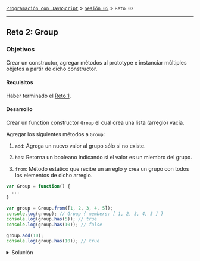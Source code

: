 [`Programación con JavaScript`](../../Readme.md) > [`Sesión 05`](../Readme.md) > `Reto 02`

---

## Reto 2: Group

### Objetivos

Crear un constructor, agregar métodos al prototype e instanciar múltiples objetos a partir de dicho constructor.

#### Requisitos

Haber terminado el [Reto 1](../Reto-01/Readme.md).

#### Desarrollo

Crear un function constructor `Group` el cual crea una lista (arreglo) vacía.

Agregar los siguientes métodos a `Group`:

1. `add`: Agrega un nuevo valor al grupo sólo si no existe.

2. `has`: Retorna un booleano indicando si el valor es un miembro del grupo.

3. `from`: Método estático que recibe un arreglo y crea un grupo con todos los elementos de dicho arreglo.

```javascript
var Group = function() {
  ...
}

var group = Group.from([1, 2, 3, 4, 5]);
console.log(group); // Group { members: [ 1, 2, 3, 4, 5 ] }
console.log(group.has(5)); // true
console.log(group.has(10)); // false

group.add(10);
console.log(group.has(10)); // true
```

<details>
  <summary>Solución</summary>

```javascript
var Group = function() {
  this.members = [];
}

Group.prototype.add = function(value) {
  if (!this.has(value)) {
    this.members.push(value);
  }
}

Group.prototype.has = function(value) {
  return this.members.includes(value);
}

Group.from = function(collection) {
  var group = new Group();

  for(var i = 0; i < collection.length; i++) {
    group.add(collection[i]);
  }
  return group;
}
```

</details>
